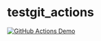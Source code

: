 # testgit_actions
[![GitHub Actions Demo](https://github.com/muchiking/testgit_actions/actions/workflows/github-actions.yml/badge.svg)](https://github.com/muchiking/testgit_actions/actions/workflows/github-actions.yml)